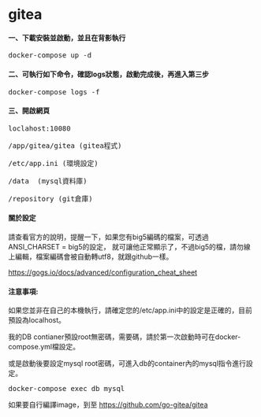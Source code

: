 # gitea
#### 一、下載安裝並啟動，並且在背影執行
<pre>
docker-compose up -d
</pre>

#### 二、可執行如下命令，確認logs狀態，啟動完成後，再進入第三步
<pre>
docker-compose logs -f
</pre>


#### 三、開啟網頁
<pre>
loclahost:10080

/app/gitea/gitea (gitea程式)

/etc/app.ini (環境設定)

/data  (mysql資料庫)

/repository (git倉庫)
</pre>

#### 關於設定

請查看官方的說明，提醒一下，如果您有big5編碼的檔案，可透過ANSI_CHARSET = big5的設定，
就可讓他正常顯示了，不過big5的檔，請勿線上編輯，檔案編碼會被自動轉utf8，就跟github一樣。

https://gogs.io/docs/advanced/configuration_cheat_sheet

#### 注意事項:

如果您並非在自己的本機執行，請確定您的/etc/app.ini中的設定是正確的，目前預設為localhost。

我的DB contianer預設root無密碼，需要碼，請於第一次啟動時可在docker-compose.yml檔設定。

或是啟動後要設定mysql root密碼，可進入db的container內的mysql指令進行設定。
<pre>
docker-compose exec db mysql
</pre>



如果要自行編譯image，到至
https://github.com/go-gitea/gitea
